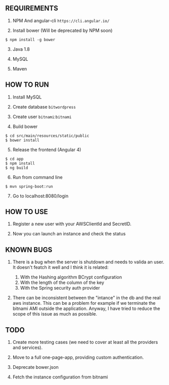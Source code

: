 ## REQUIREMENTS
1. NPM And angular-cli `https://cli.angular.io/`

2. Install bower (Will be deprecated by NPM soon)

```
$ npm install -g bower
```
3. Java 1.8

4. MySQL

5. Maven

## HOW TO RUN

1. Install MySQL

2. Create database `bitwordpress`

3. Create user `bitnami`:`bitnami`

4. Build bower

``` 
$ cd src/main/resources/static/public
$ bower install
```
5. Release the frontend (Angular 4)

``` 
$ cd app
$ npm install
$ ng build
```
6. Run from command line
```
$ mvn spring-boot:run
```
7. Go to localhost:8080/login

## HOW TO USE

1. Register a new user with your AWSClientId and SecretID.

2. Now you can launch an instance and check the status

## KNOWN BUGS

1. There is a bug when the server is shutdown and needs to valida an user.
It doesn't featch it well and I think it is related:
    1. With the Hashing algorithm BCrypt configuration
    2. With the length of the column of the key
    3. With the Spring security auth provider
    
2. There can be inconsistent between the "intance" in the db and the real aws instance.
This can be a problem for example if we terminate the bitnami AMI outside the application.
Anyway, I have tried to reduce the scope of this issue as much as possible.

## TODO

1. Create more testing cases (we need to cover at least all the providers and services).

2. Move to a full one-page-app, providing custom authentication.

3. Deprecate bower.json

4. Fetch the instance configuration from bitnami
